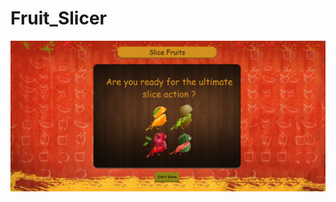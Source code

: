 # Fruit_Slicer
![image alt](https://github.com/Shipra53/Fruit_Slicer/blob/139b57a31f3e64d538ff68de4f0b1f68e854bd43/Screenshot%202025-02-18%20181344.png)
